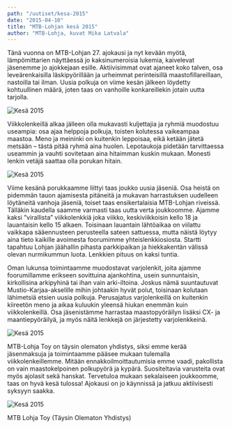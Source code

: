 ```yaml
---
path: "/uutiset/kesa-2015"
date: "2015-04-10"
title: "MTB-Lohjan kesä 2015"
author: "MTB-Lohja, kuvat Mika Latvala"
---
```

Tänä vuonna on MTB-Lohjan 27. ajokausi ja nyt kevään myötä, lämpömittarien näyttäessä jo kaksinumeroisia lukemia, kaivelevat jäsenemme jo ajokkejaan esille. Aktiivisimmat ovat ajaneet koko talven, osa leveärenkaisilla läskipyörillään ja urheimmat perinteisillä maastofillareillaan, nastoilla tai ilman. Uusia polkuja on viime kesän jälkeen löydetty kohtuullinen määrä, joten taas on vanhoille konkareillekin jotain uutta tarjolla.

![Kesä 2015](/img/syksy-2015-1.jpg)

Viikkolenkeillä alkaa jälleen olla mukavasti kuljettajia ja ryhmiä muodostuu useampia: osa ajaa helppoja polkuja, toisten kolutessa vaikeampaa maastoa. Meno ja meininki on kuitenkin leppoisaa, eikä ketään jätetä metsään – tästä pitää ryhmä aina huolen. Lepotaukoja pidetään tarvittaessa useammin ja vauhti sovitetaan aina hitaimman kuskin mukaan. Monesti lenkin vetäjä saattaa olla porukan hitain.

![Kesä 2015](/img/syksy-2015-2.jpg)

Viime kesänä porukkaamme liittyi taas joukko uusia jäseniä. Osa heistä on pidemmän tauon ajamisesta pitäneitä ja mukavan harrastuksen uudelleen löytäneitä vanhoja jäseniä, toiset taas ensikertalaisia MTB-Lohjan riveissä. Tälläkin kaudella saamme varmasti taas uutta verta joukkoomme. Ajamme kaksi ”virallista” viikkolenkkiä joka viikko, keskiviikkoisin kello 18 ja lauantaisin kello 15 alkaen. Toisinaan lauantain lähtöaikaa on viilattu vaikkapa sääennusteen perusteella sateen sattuessa, mutta näistä löytyy aina tieto kaikille avoimesta foorumimme yhteislenkkiosiosta. Startti tapahtuu Lohjan jäähallin pihasta parkkipaikan ja hiekkakentän välissä olevan nurmikummun luota. Lenkkien pituus on kaksi tuntia. 

Oman lukunsa toimintaamme muodostavat varjolenkit, joita ajamme foorumillamme erikseen sovittuina ajankohtina, usein sunnuntaisin, kirkollisina arkipyhinä tai ihan vain arki-iltoina. Joskus nämä suuntautuvat Mustio-Karjaa-akselille mihin johtaakin hyvät polut, toisinaan kolutaan lähimetsiä etsien uusia polkuja. Perusajatus varjolenkeillä on kuitenkin kiireetön meno ja aikaa kuluukin yleensä hiukan enemmän kuin viikkolenkeillä. Osa jäsenistämme harrastaa maastopyöräilyn lisäksi CX- ja maantiepyöräilyä, ja myös näitä lenkkejä on järjestetty varjolenkkeinä.


![Kesä 2015](/img/syksy-2015-3.jpg)

MTB-Lohja Toy on täysin olematon yhdistys, siksi emme kerää jäsenmaksuja ja toimintaamme pääsee mukaan tulemalla viikkolenkeillemme. Mitään ennakkoilmoittautumisia emme vaadi, pakollista on vain maastokelpoinen polkupyörä ja kypärä. Suositeltavia varusteita ovat myös ajolasit sekä hanskat. Tervetuloa mukaan sekalaiseen joukkoomme, taas on hyvä kesä tulossa! Ajokausi on jo käynnissä ja jatkuu aktiivisesti syksyyn saakka.

![Kesä 2015](/img/syksy-2015-4.jpg)


MTB Lohja Toy (Täysin Olematon Yhdistys)
